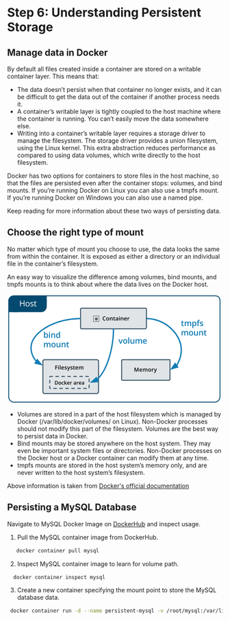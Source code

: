 # Step 6: Understanding Persistent Storage

## Manage data in Docker

By default all files created inside a container are stored on a writable container layer. This means that:

* The data doesn’t persist when that container no longer exists, and it can be difficult to get the data out of the container if another process needs it.
* A container’s writable layer is tightly coupled to the host machine where the container is running. You can’t easily move the data somewhere else.
* Writing into a container’s writable layer requires a storage driver to manage the filesystem. The storage driver provides a union filesystem, using the Linux kernel. This extra abstraction reduces performance as compared to using data volumes, which write directly to the host filesystem.

Docker has two options for containers to store files in the host machine, so that the files are persisted even after the container stops: volumes, and bind mounts. If you’re running Docker on Linux you can also use a tmpfs mount. If you’re running Docker on Windows you can also use a named pipe.

Keep reading for more information about these two ways of persisting data.

## Choose the right type of mount

No matter which type of mount you choose to use, the data looks the same from within the container. It is exposed as either a directory or an individual file in the container’s filesystem.

An easy way to visualize the difference among volumes, bind mounts, and tmpfs mounts is to think about where the data lives on the Docker host.

![](../images/lab2_understanding_persistent_storage_1.png)

* Volumes are stored in a part of the host filesystem which is managed by Docker (/var/lib/docker/volumes/ on Linux). Non-Docker processes should not modify this part of the filesystem. Volumes are the best way to persist data in Docker.
* Bind mounts may be stored anywhere on the host system. They may even be important system files or directories. Non-Docker processes on the Docker host or a Docker container can modify them at any time.
* tmpfs mounts are stored in the host system’s memory only, and are never written to the host system’s filesystem.

Above information is taken from [Docker's official documentation](https://docs.docker.com/storage/)

## Persisting a MySQL Database

Navigate to MySQL Docker Image on [DockerHub](https://hub.docker.com/_/mysql) and inspect usage.

1. Pull the MySQL container image from DockerHub.
```bash
   docker container pull mysql
 ```
 
 2. Inspect MySQL container image to learn for volume path.
 ```bash
   docker container inspect mysql
 ```
 
 3. Create a new container specifying the mount point to store the MySQL database data.
  ```bash
   docker container run -d --name persistent-mysql -v /root/mysql:/var/lib/mysql/data -e MYSQL_ROOT_PASSWORD=admin mysql
 ```
 

